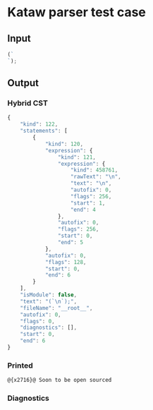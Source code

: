 # Kataw parser test case

## Input

`````js
(`
`);
`````

## Output

### Hybrid CST

```javascript
{
    "kind": 122,
    "statements": [
        {
            "kind": 120,
            "expression": {
                "kind": 121,
                "expression": {
                    "kind": 458761,
                    "rawText": "\n",
                    "text": "\n",
                    "autofix": 0,
                    "flags": 256,
                    "start": 1,
                    "end": 4
                },
                "autofix": 0,
                "flags": 256,
                "start": 0,
                "end": 5
            },
            "autofix": 0,
            "flags": 128,
            "start": 0,
            "end": 6
        }
    ],
    "isModule": false,
    "text": "(`\n`);",
    "fileName": "__root__",
    "autofix": 0,
    "flags": 0,
    "diagnostics": [],
    "start": 0,
    "end": 6
}
```

### Printed

```javascript
@{x2716}@ Soon to be open sourced
```

### Diagnostics

```javascript

```

